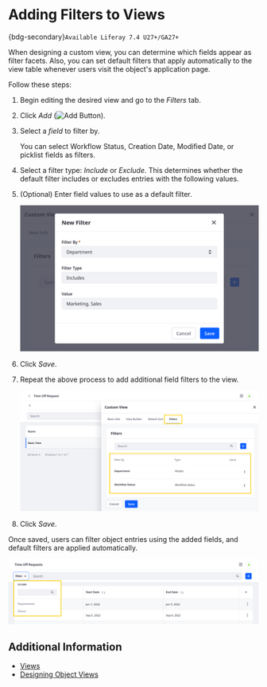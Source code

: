 # Adding Filters to Views

{bdg-secondary}`Available Liferay 7.4 U27+/GA27+`

When designing a custom view, you can determine which fields appear as filter facets. Also, you can set default filters that apply automatically to the view table whenever users visit the object's application page.

Follow these steps:

1. Begin editing the desired view and go to the *Filters* tab.

1. Click *Add* (![Add Button](../../../../images/icon-add.png)).

1. Select a *field* to filter by.

   You can select Workflow Status, Creation Date, Modified Date, or picklist fields as filters.

1. Select a filter type: *Include* or *Exclude*. This determines whether the default filter includes or excludes entries with the following values.

1. (Optional) Enter field values to use as a default filter.

   ![Select a field, filter type, and default values.](./adding-filters-to-views/images/01.png)

1. Click *Save*.

1. Repeat the above process to add additional field filters to the view.

   ![Add multiple field filters to the view.](./adding-filters-to-views/images/02.png)

1. Click *Save*.

Once saved, users can filter object entries using the added fields, and default filters are applied automatically.

![Users can filter entries using the added fields.](./adding-filters-to-views/images/03.png)

## Additional Information

* [Views](../views.md)
* [Designing Object Views](./designing-object-views.md)
